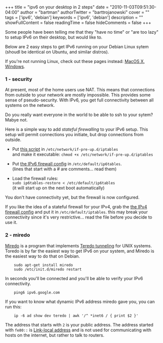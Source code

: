 +++
title = "ipv6 on your desktop in 2 steps"
date = "2010-11-03T09:51:30-04:00"
author = "bartman"
authorTwitter = "barttrojanowski"
cover = ""
tags = ['ipv6', 'debian']
keywords = ['ipv6', 'debian']
description = ""
showFullContent = false
readingTime = false
hideComments = false
+++

Some people have been telling me that they "have no time" or "are too lazy" to setup IPv6 on their desktop, but would like to.

Below are 2 easy steps to get IPv6 running on your Debian Linux sytem (shoudl be identical on Ubuntu, and similar distros).

If you're not running Linux, check out these pages instead: [MacOS X](http://www.deepdarc.com/miredo-osx/), [Windows](http://pugio.net/2007/07/howto-enable-ipv6-the-teredo-w.html).

<!--more-->

### 1 - security

At present, most of the home users use NAT.  This means that connections from outside to your network are mostly impossible.  This provides some sense of pseudo-security.  With IPv6, you get full connectivity between all systems on the network.

Do you really want everyone in the world to be able to ssh to your sytem?  Mabye not.

Here is a simple way to add *stateful firewalling* to your IPv6 setup.  This setup will permit connections you initiate, but drop connections from outside.

 * Put [this script](http://git.jukie.net/snippets.git/plain/ultra-simple-stateful-firewall/etc/network/if-pre-up.d/iptables) in `/etc/network/if-pre-up.d/iptables` <br>
   and make it executable: `chmod +x /etc/network/if-pre-up.d/iptables`

 * Put [the IPv6 firewall config](http://git.jukie.net/snippets.git/plain/ultra-simple-stateful-firewall/etc/default/ip6tables) in `/etc/default/ip6tables`. <br>
   (lines that start with a *#* are comments... read them)

 * Load the firewall rules: <br>
   `sudo ip6tables-restore < /etc/default/ip6tables` <br>
   (it will start up on the next boot automatically)

You don't have connectivity yet, but the firewall is now configured.

If you like the idea of a stateful firewall for your IPv4, grab the [the IPv4 firewall config](http://git.jukie.net/snippets.git/plain/ultra-simple-stateful-firewall/etc/default/iptables) and put it in `/etc/default/iptables`.  this may break your connectivity since it's very restrictive... read the file before you decide to use it.

### 2 - miredo

[Miredo](http://www.remlab.net/miredo/) is a program that implements [Teredo tunneling](http://en.wikipedia.org/wiki/Teredo_tunneling) for UNIX systems.  Toredo is by far the easiest way to get IPv6 on your system, and Miredo is the easiest way to do that on Debian.

        sudo apt-get install miredo
        sudo /etc/init.d/miredo restart

In seconds you'll be connected and you'll be able to verify your IPv6 connectivity.

        ping6 ipv6.google.com

If you want to know what dynamic IPv6 address miredo gave you, you can run this:

        ip -6 ad show dev teredo | awk '/^ *inet6 / { print $2 }'

The address that starts with `2` is your public address.  The address started with `fe80::` is [Link-local address](http://en.wikipedia.org/wiki/Link-local_address#IPv6) and is not used for communicating with hosts on the internet, but rather to talk to routers.